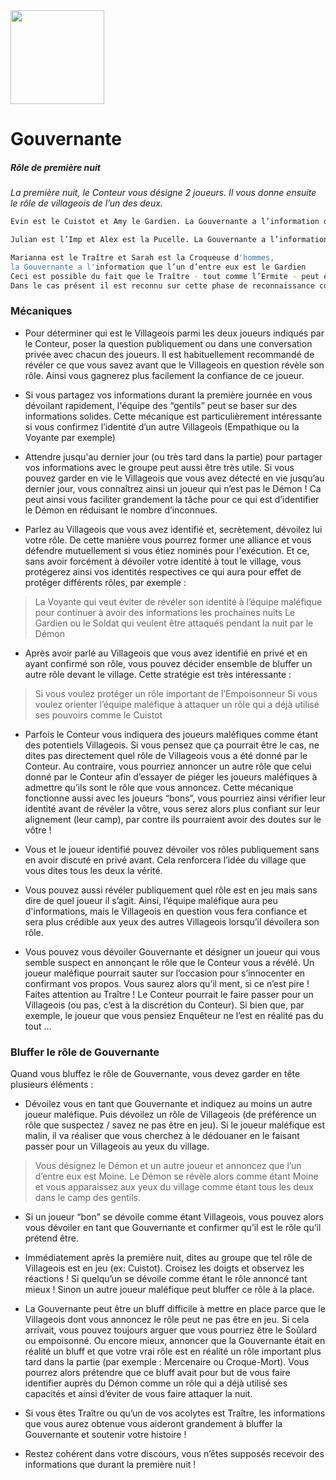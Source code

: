 <img src="https://github.com/brain-academy/wiki/blob/master/blood-on-the-clocktower/img/washerwoman.png?raw=true" height="150"> 

# Gouvernante  
 
 
##### Rôle de première nuit

*La première nuit, le Conteur vous désigne 2 joueurs. Il vous donne ensuite le rôle de villageois de l’un des deux.*


```sh
Evin est le Cuistot et Amy le Gardien. La Gouvernante a l’information que, soit Evin ou soit Amy est le cuistot.
```
   
```sh
Julian est l’Imp et Alex est la Pucelle. La Gouvernante a l’information que soit Julian ou Alex est la Pucelle.
```
```sh
Marianna est le Traître et Sarah est la Croqueuse d'hommes,
la Gouvernante a l'information que l’un d’entre eux est le Gardien 
Ceci est possible du fait que le Traître - tout comme l’Ermite - peut être reconnu soit comme “bon” soit comme “maléfique”. 
Dans le cas présent il est reconnu sur cette phase de reconnaissance comme “bon” en tant que Gardien.
```


### Mécaniques

- Pour déterminer qui est le Villageois parmi les deux joueurs indiqués par le Conteur, poser la question publiquement ou dans une conversation privée avec chacun des joueurs. Il est habituellement recommandé de révéler ce que vous savez avant que le Villageois en question révèle son rôle. Ainsi vous gagnerez plus facilement la confiance de ce joueur.
 
- Si vous partagez vos informations durant la première journée en vous dévoilant rapidement, l'équipe des “gentils” peut se baser sur des informations solides. Cette mécanique est particulièrement intéressante si vous confirmez l’identité d’un autre Villageois (Empathique ou la Voyante par exemple)
- Attendre jusqu'au dernier jour (ou très tard dans la partie) pour partager vos informations avec le groupe peut aussi être très utile. Si vous pouvez garder en vie le Villageois que vous avez détecté en vie jusqu’au dernier jour, vous connaîtrez ainsi un joueur qui n’est pas le Démon ! Ca peut ainsi vous faciliter grandement la tâche pour ce qui est d’identifier le Démon en réduisant le nombre d’inconnues.
- Parlez au Villageois que vous avez identifié et, secrètement, dévoilez lui votre rôle. De cette manière vous pourrez former une alliance et vous défendre mutuellement si vous étiez nominés pour l'exécution. Et ce, sans avoir forcément à dévoiler votre identité à tout le village, vous protégerez ainsi vos identités respectives ce qui aura pour effet de protéger différents rôles, par exemple :

>La Voyante qui veut éviter de révéler son identité à l’équipe maléfique pour continuer à avoir des informations les prochaines nuits
 Le Gardien ou le Soldat qui veulent être attaqués pendant la nuit par le Démon 

- Après avoir parlé au Villageois que vous avez identifié en privé et en ayant confirmé son rôle, vous pouvez décider ensemble de bluffer un autre rôle devant le village. Cette stratégie est très intéressante :
>Si vous voulez protéger un rôle important de l’Empoisonneur 
Si vous voulez orienter l’équipe maléfique à attaquer un rôle qui a déjà utilisé ses pouvoirs comme le Cuistot

- Parfois le Conteur vous indiquera des joueurs maléfiques comme étant des potentiels Villageois. Si vous pensez que ça pourrait être le cas, ne dites pas directement quel rôle de Villageois vous a été donné par le Conteur. Au contraire, vous pourriez annoncer un autre rôle que celui donné par le Conteur afin d’essayer de piéger les joueurs maléfiques à admettre qu’ils sont le rôle que vous annoncez. Cette mécanique fonctionne aussi avec les joueurs “bons”, vous pourriez ainsi vérifier leur identité avant de révéler la vôtre, vous serez alors plus confiant sur leur alignement (leur camp), par contre ils pourraient avoir des doutes sur le vôtre !

- Vous et le joueur identifié pouvez dévoiler vos rôles publiquement sans en avoir discuté en privé avant. Cela renforcera l’idée du village que vous dites tous les deux la vérité.
- Vous pouvez aussi révéler publiquement quel rôle est en jeu mais sans dire de quel  joueur il s’agit. Ainsi, l’équipe maléfique aura peu d'informations, mais le Villageois en question vous fera confiance et sera plus crédible aux yeux des autres Villageois lorsqu’il dévoilera son rôle.
- Vous pouvez vous dévoiler Gouvernante et désigner un joueur qui vous semble suspect en annonçant le rôle que le Conteur vous a révélé. Un joueur maléfique pourrait sauter sur l’occasion pour s’innocenter en confirmant vos propos. Vous saurez alors qu’il ment, si ce n’est pire !
Faites attention au Traître ! Le Conteur pourrait le faire passer pour un Villageois (ou pas, c’est à la discrétion du Conteur). Si bien que, par exemple, le joueur que vous pensiez Enquêteur ne l’est en réalité pas du tout ...
 



### Bluffer le rôle de Gouvernante

Quand vous bluffez le rôle de Gouvernante, vous devez garder en tête plusieurs éléments :
- Dévoilez vous en tant que Gouvernante et indiquez au moins un autre joueur maléfique. Puis dévoilez un rôle de Villageois (de préférence un rôle que suspectez / savez ne pas être en jeu). Si le joueur maléfique est malin, il va réaliser que vous cherchez à le dédouaner en le faisant passer pour un Villageois au yeux du village.
> Vous désignez le Démon et un autre joueur et annoncez que l’un d’entre eux est Moine. Le Démon se révèle alors comme étant Moine et vous apparaissez aux yeux du village comme étant tous les deux dans le camp des gentils.
- Si un joueur “bon” se dévoile comme étant Villageois, vous pouvez alors vous dévoiler en tant que Gouvernante et confirmer qu’il est le rôle qu’il prétend être.

- Immédiatement après la première nuit, dites au groupe que tel rôle de Villageois est en jeu (ex: Cuistot). Croisez les doigts et observez les réactions ! Si quelqu’un se dévoile comme étant le rôle annoncé tant mieux ! Sinon un autre joueur maléfique peut bluffer ce rôle à la place.

- La Gouvernante peut être un bluff difficile à mettre en place parce que le Villageois dont vous annoncez le rôle peut ne pas être en jeu. Si cela arrivait, vous pouvez toujours arguer que vous pourriez être le Soûlard ou empoisonné. Ou encore mieux, annoncer que la Gouvernante était en réalité un bluff et que votre vrai rôle est en réalité un rôle important plus tard dans la partie (par exemple : Mercenaire ou Croque-Mort). Vous pourrez alors prétendre que ce bluff avait pour but de vous faire identifier auprès du Démon comme un rôle qui a déjà utilisé ses capacités et ainsi d’éviter de vous faire attaquer la nuit.

- Si vous êtes Traître ou qu’un de vos acolytes est Traître, les informations que vous aurez obtenue vous aideront grandement à bluffer la Gouvernante et soutenir votre histoire !
- Restez cohérent dans votre discours, vous n’êtes supposés recevoir des informations que durant la première nuit !


